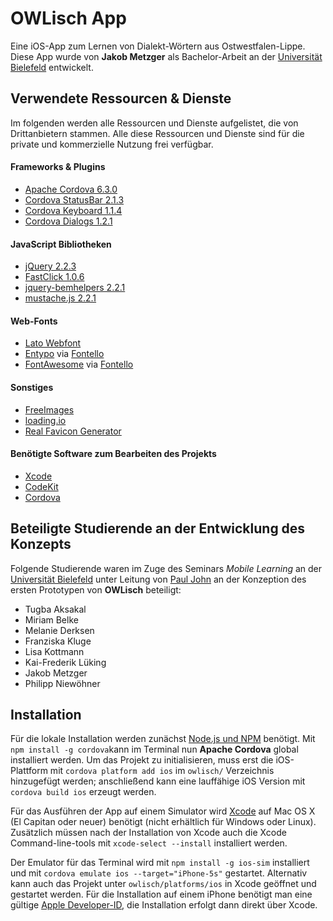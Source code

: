 # OWLisch App
Eine iOS-App zum Lernen von Dialekt-Wörtern aus Ostwestfalen-Lippe.
Diese App wurde von **Jakob Metzger** als Bachelor-Arbeit an der [Universität Bielefeld](http://www.uni-bielefeld.de) entwickelt.

## Verwendete Ressourcen & Dienste
Im folgenden werden alle Ressourcen und Dienste aufgelistet, die von Drittanbietern stammen.
Alle diese Ressourcen und Dienste sind für die private und kommerzielle Nutzung frei verfügbar.

#### Frameworks & Plugins
* [Apache Cordova 6.3.0](https://cordova.apache.org)
* [Cordova StatusBar 2.1.3](https://github.com/apache/cordova-plugin-statusbar)
* [Cordova Keyboard 1.1.4](https://github.com/cjpearson/cordova-plugin-keyboard)
* [Cordova Dialogs 1.2.1](https://github.com/apache/cordova-plugin-dialogs)

#### JavaScript Bibliotheken
* [jQuery 2.2.3](https://github.com/jquery/jquery)
* [FastClick 1.0.6](https://github.com/ftlabs/fastclick)
* [jquery-bemhelpers 2.2.1](https://github.com/ingdir/jquery-bemhelpers)
* [mustache.js 2.2.1](https://github.com/janl/mustache.js)

#### Web-Fonts
* [Lato Webfont](https://www.google.com/fonts/specimen/Lato)
* [Entypo](http://www.entypo.com) via [Fontello](http://fontello.com)
* [FontAwesome](http://fontawesome.io) via [Fontello](http://fontello.com)

#### Sonstiges
* [FreeImages](http://www.freeimages.com)
* [loading.io](http://loading.io)
* [Real Favicon Generator](http://realfavicongenerator.net)

#### Benötigte Software zum Bearbeiten des Projekts
* [Xcode](https://itunes.apple.com/de/app/xcode/id497799835?mt=12)
* [CodeKit](https://incident57.com/codekit/)
* [Cordova](https://cordova.apache.org)

## Beteiligte Studierende an der Entwicklung des Konzepts
Folgende Studierende waren im Zuge des Seminars _Mobile Learning_ an der [Universität Bielefeld](http://www.uni-bielefeld.de) unter Leitung von [Paul John](https://ekvv.uni-bielefeld.de/pers_publ/publ/PersonDetail.jsp?personId=3772740) an der Konzeption des ersten Prototypen von **OWLisch** beteiligt:

* Tugba Aksakal
* Miriam Belke
* Melanie Derksen
* Franziska Kluge
* Lisa Kottmann
* Kai-Frederik Lüking
* Jakob Metzger
* Philipp Niewöhner

## Installation
Für die lokale Installation werden zunächst [Node.js und NPM](https://nodejs.org/en/) benötigt.
Mit `npm install -g cordova`kann im Terminal nun **Apache Cordova** global installiert werden. Um das Projekt zu initialisieren, muss erst die iOS-Plattform mit `cordova platform add ios` im `owlisch/` Verzeichnis hinzugefügt werden; anschließend kann eine lauffähige iOS Version mit `cordova build ios` erzeugt werden.

Für das Ausführen der App auf einem Simulator wird [Xcode](https://itunes.apple.com/de/app/xcode/id497799835?mt=12) auf Mac OS X (El Capitan oder neuer) benötigt (nicht erhältlich für Windows oder Linux). Zusätzlich müssen nach der Installation von Xcode auch die Xcode Command-line-tools mit `xcode-select --install` installiert werden.

Der Emulator für das Terminal wird mit `npm install -g ios-sim` installiert und mit `cordova emulate ios --target="iPhone-5s"` gestartet. Alternativ kann auch das Projekt unter `owlisch/platforms/ios` in Xcode geöffnet und gestartet werden. Für die Installation auf einem iPhone benötigt man eine gültige [Apple Developer-ID](https://developer.apple.com/developer-id/), die Installation erfolgt dann direkt über Xcode.
